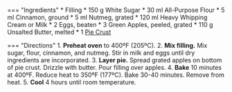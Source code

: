 === "Ingredients"
    * Filling
        * 150 g White Sugar
        * 30 ml All-Purpose Flour
        * 5 ml Cinnamon, ground
        * 5 ml Nutmeg, grated
        * 120 ml Heavy Whipping Cream or Milk
        * 2 Eggs, beaten
    * 3 Green Apples, peeled, grated
    * 110 g Unsalted Butter, melted
    * 1 [Pie Crust](../../breads/crusts/pie-crust.md)

=== "Directions"
    1. **Preheat oven** to 400ºF (205ºC).
    2. **Mix filling.** Mix sugar, flour, cinnamon, and nutmeg. Stir in milk and eggs until dry ingredients are incorporated.
    3. **Layer pie.** Spread grated apples on bottom of pie crust. Drizzle with butter. Pour filling over apples.
    4. **Bake** 10 minutes at 400ºF. Reduce heat to 350ºF (177ºC). Bake 30-40 minutes. Remove from heat.
    5. **Cool** 4 hours until room temperature.
